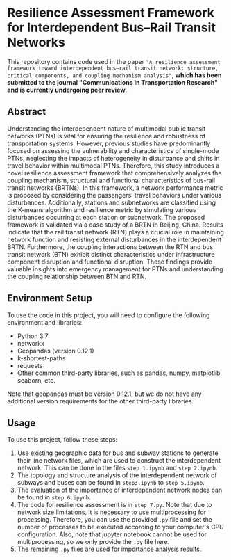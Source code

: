 # Resilience Assessment Framework for Interdependent Bus–Rail Transit Networks

This repository contains code used in the paper `"A resilience assessment framework toward interdependent bus–rail transit network: structure, critical components, and coupling mechanism analysis"`, **which has been submitted to the journal "Communications in Transportation Research" and is currently undergoing peer review**.

## Abstract
Understanding the interdependent nature of multimodal public transit networks (PTNs) is vital for ensuring the resilience and robustness of transportation systems. However, previous studies have predominantly focused on assessing the vulnerability and characteristics of single-mode PTNs, neglecting the impacts of heterogeneity in disturbance and shifts in travel behavior within multimodal PTNs. Therefore, this study introduces a novel resilience assessment framework that comprehensively analyzes the coupling mechanism, structural and functional characteristics of bus-rail transit networks (BRTNs). In this framework, a network performance metric is proposed by considering the passengers’ travel behaviors under various disturbances. Additionally, stations and subnetworks are classified using the K-means algorithm and resilience metric by simulating various disturbances occurring at each station or subnetwork. The proposed framework is validated via a case study of a BRTN in Beijing, China. Results indicate that the rail transit network (RTN) plays a crucial role in maintaining network function and resisting external disturbances in the interdependent BRTN. Furthermore, the coupling interactions between the RTN and bus transit network (BTN) exhibit distinct characteristics under infrastructure component disruption and functional disruption. These findings provide valuable insights into emergency management for PTNs and understanding the coupling relationship between BTN and RTN.




## Environment Setup

To use the code in this project, you will need to configure the following environment and libraries:

- Python 3.7
- networkx
- Geopandas (version 0.12.1)
- k-shortest-paths
- requests
- Other common third-party libraries, such as pandas, numpy, matplotlib, seaborn, etc.

Note that geopandas must be version 0.12.1, but we do not have any additional version requirements for the other third-party libraries.

## Usage

To use this project, follow these steps:

1. Use existing geographic data for bus and subway stations to generate their line network files, which are used to construct the interdependent network. This can be done in the files `step 1.ipynb` and `step 2.ipynb`.
2. The topology and structure analysis of the interdependent network of subways and buses can be found in `step3.ipynb` to `step 5.ipynb`.
3. The evaluation of the importance of interdependent network nodes can be found in `step 6.ipynb`.
4. The code for resilience assessment is in `step 7.py`. Note that due to network size limitations, it is necessary to use multiprocessing for processing. Therefore, you can use the provided `.py` file and set the number of processes to be executed according to your computer's CPU configuration. Also, note that jupyter notebook cannot be used for multiprocessing, so we only provide the `.py` file here.
5. The remaining `.py` files are used for importance analysis results.


